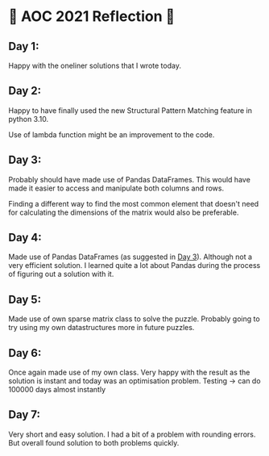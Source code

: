 # 🎄 AOC 2021 Reflection 🎄

## Day 1:
Happy with the oneliner solutions that I wrote today.
## Day 2:
Happy to have finally used the new Structural Pattern Matching feature 
in python 3.10.

Use of lambda function might be an improvement to the code.

## Day 3:
Probably should have made use of Pandas DataFrames. This would have made it easier
to access and manipulate both columns and rows.

Finding a different way to find the most common element
that doesn't need for calculating the dimensions of the matrix  would also
be preferable.

## Day 4:
Made use of Pandas DataFrames (as suggested in [Day 3](#day-3)). Although not a very efficient solution. I learned quite a lot
about Pandas during the process of figuring out a solution with it.

## Day 5:
Made use of own sparse matrix class to solve the puzzle. Probably going to try using my own datastructures
more in future puzzles.

## Day 6:
Once again made use of my own class. Very happy with the result as the solution is instant and today
was an optimisation problem. Testing -> can do 100000 days almost instantly

## Day 7:
Very short and easy solution. I had a bit of a problem with rounding errors. But overall found solution to
both problems quickly.